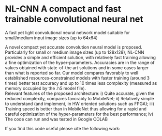 # NL-CNN A compact and fast trainable convolutional neural net
A fast yet light convolutional neural network model suitable for small/medium input image sizes (up to 64x64)


A novel compact yet accurate convolution neural model is proposed. Particularly for small or medium image sizes (up to 128x128), NL-CNN provides a simple and efficient solution, with relatively fast training allowing a fine optimization of the hyper-parameters. Accuracies are in the range of values obtained with state-of-the art solutions and in some cases larger than what is reported so far. Our model compares favorably to well established resources-constrained  models with faster training (around 3 times) better test accuracy and up to 10 times less complexity (measured as memory occupied by the .h5 model file).   
Relevant features of the proposed architecture: 
i) Quite accurate, given the reduced complexity, compares favorably to MobileNet; 
ii) Relatively simple to understand (and implement, in HW oriented solutions such as FPGA); 
iii) Training speed is better than in MobileNet thus allowing for a rapid and careful optimization of the hyper-parameters for the best performance; 
iv) The code can run and was tested in Google COLAB

If you find this code useful please cite the following work:
